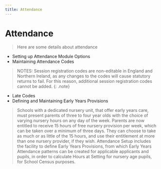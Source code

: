 ```yaml
---
title: Attendance
---
```


# Attendance 

> Here are some details about attendance

* Setting up Attendance Module Options
* Maintaining Attendance Codes

> NOTES: Session registration codes are non-editable in England and Northern
Ireland, as any changes to the codes will cause statutory returns to fail. For
this reason, additional session registration codes cannot be added.
{: .note}

* Late Codes
* Defining and Maintaining Early Years Provisions
> Schools with a dedicated nursery unit, that offer early years care, must
present parents of three to four year olds with the choice of varying nursery
hours on any day of the week.
Parents are now entitled to receive 15 hours of free nursery provision per
week, which can be taken over a minimum of three days. They can choose to
take as much or as little of the 15 hours, and use their entitlement at more
than one nursery provider, if they wish.
Attendance Setup includes the facility to define Early Years Provisions, from
which Early Years Attendance patterns can be created for applicable applicants
and pupils, in order to calculate Hours at Setting for nursery age pupils, for
School Census purposes.



